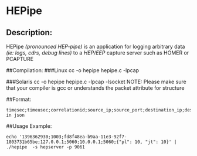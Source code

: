 HEPipe
=======

## Description:
HEPipe *(pronounced HEP-pipe)* is an application for logging arbitrary data *(ie: logs, cdrs, debug lines)* to a *HEP/EEP* capture server such as HOMER or PCAPTURE

##Compilation:
###Linux
    cc -o hepipe hepipe.c -lpcap 

###Solaris
    cc -o hepipe hepipe.c -lpcap -lsocket
    NOTE: Please make sure that your compiler is gcc or understands the packet attribute for structure


##Format:

```
timesec;timeusec;correlationid;source_ip;source_port;destination_ip;destinaton_port;payload in json
```

##Usage Example:

```
echo '1396362930;1003;fd8f48ea-b9aa-11e3-92f7-1803731b65be;127.0.0.1;5060;10.0.0.1;5060;{"pl": 10, "jt": 10}' | ./hepipe  -s hepserver -p 9061
```
